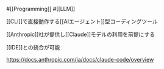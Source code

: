 #[[Programming]] #[[LLM]]

[[CLI]]で直接動作する[[AIエージェント]]型コーディングツール

[[Anthropic]]社が提供し[[Claude]]モデルの利用を前提にする

[[IDE]]との統合が可能

<https://docs.anthropic.com/ja/docs/claude-code/overview>